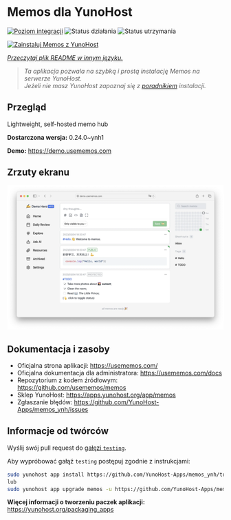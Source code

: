 <!--
To README zostało automatycznie wygenerowane przez <https://github.com/YunoHost/apps/tree/master/tools/readme_generator>
Nie powinno być ono edytowane ręcznie.
-->

# Memos dla YunoHost

[![Poziom integracji](https://apps.yunohost.org/badge/integration/memos)](https://ci-apps.yunohost.org/ci/apps/memos/)
![Status działania](https://apps.yunohost.org/badge/state/memos)
![Status utrzymania](https://apps.yunohost.org/badge/maintained/memos)

[![Zainstaluj Memos z YunoHost](https://install-app.yunohost.org/install-with-yunohost.svg)](https://install-app.yunohost.org/?app=memos)

*[Przeczytaj plik README w innym języku.](./ALL_README.md)*

> *Ta aplikacja pozwala na szybką i prostą instalację Memos na serwerze YunoHost.*  
> *Jeżeli nie masz YunoHost zapoznaj się z [poradnikiem](https://yunohost.org/install) instalacji.*

## Przegląd

Lightweight, self-hosted memo hub

**Dostarczona wersja:** 0.24.0~ynh1

**Demo:** <https://demo.usememos.com>

## Zrzuty ekranu

![Zrzut ekranu z Memos](./doc/screenshots/demo.webp)

## Dokumentacja i zasoby

- Oficjalna strona aplikacji: <https://usememos.com/>
- Oficjalna dokumentacja dla administratora: <https://usememos.com/docs>
- Repozytorium z kodem źródłowym: <https://github.com/usememos/memos>
- Sklep YunoHost: <https://apps.yunohost.org/app/memos>
- Zgłaszanie błędów: <https://github.com/YunoHost-Apps/memos_ynh/issues>

## Informacje od twórców

Wyślij swój pull request do [gałęzi `testing`](https://github.com/YunoHost-Apps/memos_ynh/tree/testing).

Aby wypróbować gałąź `testing` postępuj zgodnie z instrukcjami:

```bash
sudo yunohost app install https://github.com/YunoHost-Apps/memos_ynh/tree/testing --debug
lub
sudo yunohost app upgrade memos -u https://github.com/YunoHost-Apps/memos_ynh/tree/testing --debug
```

**Więcej informacji o tworzeniu paczek aplikacji:** <https://yunohost.org/packaging_apps>
